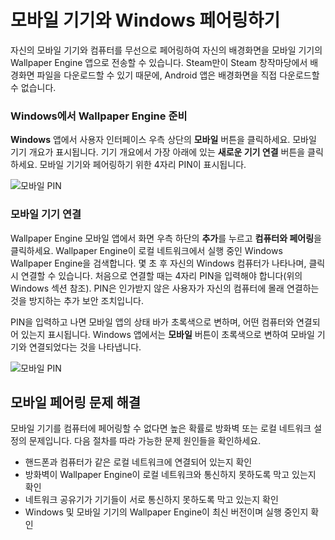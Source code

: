 # 모바일 기기와 Windows 페어링하기

자신의 모바일 기기와 컴퓨터를 무선으로 페어링하여 자신의 배경화면을 모바일 기기의 Wallpaper Engine 앱으로 전송할 수 있습니다. Steam만이 Steam 창작마당에서 배경화면 파일을 다운로드할 수 있기 때문에, Android 앱은 배경화면을 직접 다운로드할 수 없습니다.

### Windows에서 Wallpaper Engine 준비

**Windows** 앱에서 사용자 인터페이스 우측 상단의 **모바일** 버튼을 클릭하세요. 모바일 기기 개요가 표시됩니다. 기기 개요에서 가장 아래에 있는 **새로운 기기 연결** 버튼을 클릭하세요. 모바일 기기와 페어링하기 위한 4자리 PIN이 표시됩니다.

![모바일 PIN](/img/faq/mobile_pin.gif)

### 모바일 기기 연결

Wallpaper Engine 모바일 앱에서 화면 우측 하단의 **추가**를 누르고 **컴퓨터와 페어링**을 클릭하세요. Wallpaper Engine이 로컬 네트워크에서 실행 중인 Windows Wallpaper Engine을 검색합니다. 몇 초 후 자신의 Windows 컴퓨터가 나타나며, 클릭 시 연결할 수 있습니다. 처음으로 연결할 때는 4자리 PIN을 입력해야 합니다(위의 Windows 섹션 참조). PIN은 인가받지 않은 사용자가 자신의 컴퓨터에 몰래 연결하는 것을 방지하는 추가 보안 조치입니다.

PIN을 입력하고 나면 모바일 앱의 상태 바가 초록색으로 변하며, 어떤 컴퓨터와 연결되어 있는지 표시됩니다. Windows 앱에서는 **모바일** 버튼이 초록색으로 변하여 모바일 기기와 연결되었다는 것을 나타냅니다.

![모바일 PIN](/img/faq/mobile_pair.gif)

## 모바일 페어링 문제 해결

모바일 기기를 컴퓨터에 페어링할 수 없다면 높은 확률로 방화벽 또는 로컬 네트워크 설정의 문제입니다. 다음 절차를 따라 가능한 문제 원인들을 확인하세요.

* 핸드폰과 컴퓨터가 같은 로컬 네트워크에 연결되어 있는지 확인
* 방화벽이 Wallpaper Engine이 로컬 네트워크와 통신하지 못하도록 막고 있는지 확인
* 네트워크 공유기가 기기들이 서로 통신하지 못하도록 막고 있는지 확인
* Windows 및 모바일 기기의 Wallpaper Engine이 최신 버전이며 실행 중인지 확인
